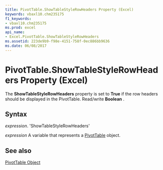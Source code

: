 ```yaml
---
title: PivotTable.ShowTableStyleRowHeaders Property (Excel)
keywords: vbaxl10.chm235175
f1_keywords:
- vbaxl10.chm235175
ms.prod: excel
api_name:
- Excel.PivotTable.ShowTableStyleRowHeaders
ms.assetid: 223de9b9-f98e-4151-758f-0ec886bb9636
ms.date: 06/08/2017
---
```



# PivotTable.ShowTableStyleRowHeaders Property (Excel)

The  **ShowTableStyleRowHeaders** property is set to **True** if the row headers should be displayed in the PivotTable. Read/write **Boolean** .


## Syntax

 _expression_. 'ShowTableStyleRowHeaders'

 _expression_ A variable that represents a [PivotTable](./Excel.PivotTable.md) object.


## See also


[PivotTable Object](Excel.PivotTable.md)

